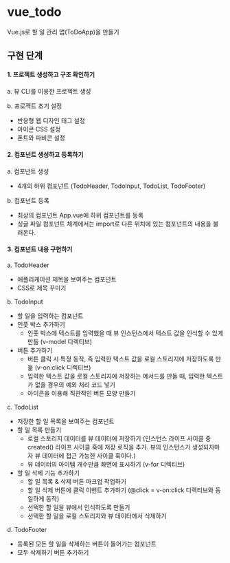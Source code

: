 # vue_todo

Vue.js로 할 일 관리 앱(ToDoApp)을 만들기



## 구현 단계

#### 1. 프로젝트 생성하고 구조 확인하기

a. 뷰 CLI를 이용한 프로젝트 생성 

b. 프로젝트 초기 설정 

- 반응형 웹 디자인 태그 설정 
- 아이콘 CSS 설정 
- 폰트와 파비콘 설정 

#### 2. 컴포넌트 생성하고 등록하기

a. 컴포넌트 생성

- 4개의 하위 컴포넌트 (TodoHeader, TodoInput, TodoList, TodoFooter)

b. 컴포넌트 등록

- 최상의 컴포넌트 App.vue에 하위 컴포넌트를 등록
- 싱글 파일 컴포넌트 체계에서는 import로 다른 위치에 있는 컴포넌트의 내용을 불러온다.

#### 3. 컴포넌트 내용 구현하기

a. TodoHeader

- 애플리케이션 제목을 보여주는 컴포넌트
- CSS로 제목 꾸미기

b. TodoInput

- 할 일을 입력하는 컴포넌트
- 인풋 박스 추가하기
  - 인풋 박스에 텍스트를 입력했을 때 뷰 인스턴스에서 텍스트 값을 인식할 수 있게 만듦 (v-model 디렉티브)
- 버튼 추가하기
  - 버튼 클릭 시 특정 동작, 즉 입력한 텍스트 값을 로컬 스토리지에 저장하도록 만듦 (v-on:click 디렉티브)
  - 입력한 텍스트 값을 로컬 스토리지에 저장하는 메서드를 만들 때, 입력한 텍스트가 없을 경우의 예외 처리 코드 넣기
  - 아이콘을 이용해 직관적인 버튼 모양 만들기

c. TodoList

- 저장한 할 일 목록을 보여주는 컴포넌트
- 할 일 목록 만들기
  - 로컬 스토리지 데이터를 뷰 데이터에 저장하기 (인스턴스 라이프 사이클 중 created() 라이프 사이클 훅에 저장 로직을 추가. 뷰의 인스턴스가 생성되자마자 뷰 데이터에 접근 가능한 사이클 훅이다.)
  - 뷰 데이터의 아이템 개수만큼 화면에 표시하기 (v-for 디렉티브)
- 할 일 삭제 기능 추가하기
  - 할 일 목록 & 삭제 버튼 마크업 작업하기
  - 할 일 삭제 버튼에 클릭 이벤트 추가하기 (@click = v-on:click 디렉티브와 동일하게 동작)
  - 선택한 할 일을 뷰에서 인식하도록 만들기
  - 선택한 할 일을 로컬 스토리지와 뷰 데이터에서 삭제하기

d. TodoFooter

- 등록된 모든 할 일을 삭제하는 버튼이 들어가는 컴포넌트
- 모두 삭제하기 버튼 추가하기